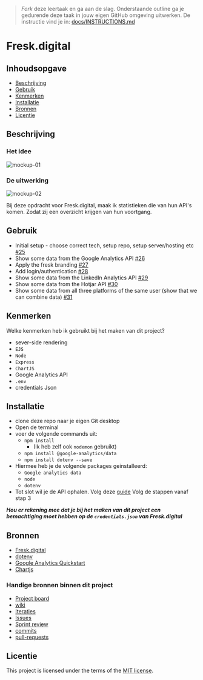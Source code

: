 > _Fork_ deze leertaak en ga aan de slag. Onderstaande outline ga je gedurende deze taak in jouw eigen GitHub omgeving uitwerken. De instructie vind je in: [docs/INSTRUCTIONS.md](docs/INSTRUCTIONS.md)

# Fresk.digital
<!-- Geef je project een titel en schrijf in één zin wat het is -->

## Inhoudsopgave

  * [Beschrijving](#beschrijving)
  * [Gebruik](#gebruik)
  * [Kenmerken](#kenmerken)
  * [Installatie](#installatie)
  * [Bronnen](#bronnen)
  * [Licentie](#licentie)

## Beschrijving
### Het idee
![mockup-01](https://github.com/SamaraFellaDina/proof-of-concept/assets/144009778/67360457-eceb-4371-bd2d-14f78ec6e0f8)
### De uitwerking
![mockup-02](https://github.com/SamaraFellaDina/proof-of-concept/assets/144009778/47ed6401-0d8e-4d1c-a7c1-384f41ca87be)

Bij deze opdracht voor Fresk.digital, maak ik statistieken die van hun API's komen. Zodat zij een overzicht krijgen van hun voortgang. 

## Gebruik
<!-- Bij Gebruik staat de user story, hoe het werkt en wat je er mee kan. -->
* Initial setup - choose correct tech, setup repo, setup server/hosting etc [#25](https://github.com/SamaraFellaDina/proof-of-concept/issues/25)
* Show some data from the Google Analytics API [#26](https://github.com/SamaraFellaDina/proof-of-concept/issues/26)
* Apply the fresk branding [#27](https://github.com/SamaraFellaDina/proof-of-concept/issues/27)
* Add login/authentication [#28](https://github.com/SamaraFellaDina/proof-of-concept/issues/28)
* Show some data from the LinkedIn Analytics API [#29](https://github.com/SamaraFellaDina/proof-of-concept/issues/29)
* Show some data from the Hotjar API [#30](https://github.com/SamaraFellaDina/proof-of-concept/issues/30)
* Show some data from all three platforms of the same user (show that we can combine data) [#31](https://github.com/SamaraFellaDina/proof-of-concept/issues/31)

## Kenmerken
<!-- Bij Kenmerken staat welke technieken zijn gebruikt en hoe. Wat is de HTML structuur? Wat zijn de belangrijkste dingen in CSS? Wat is er met JS gedaan en hoe? Misschien heb je iets met NodeJS gedaan, of heb je een framwork of library gebruikt? -->
Welke kenmerken heb ik gebruikt bij het maken van dit project?
* sever-side rendering
* `EJS`
* `Node`
* `Express`
* `ChartJS`
* Google Analytics API
* `.env`
* credentials Json
  
## Installatie
<!-- Bij Instalatie staat hoe een andere developer aan jouw repo kan werken -->
* clone deze repo naar je eigen Git desktop
* Open de terminal
* voer de volgende commands uit:
  * `npm install`
    * (Ik heb zelf ook `nodemon` gebruikt)
  * `npm install @google-analytics/data`
  * `npm install dotenv --save`
* Hiermee heb je de volgende packages geinstalleerd:
  * `Google analytics data`
  * `node`
  * `dotenv`
 * Tot slot wil je de API ophalen. Volg deze [guide](https://developers.google.com/analytics/devguides/reporting/data/v1/quickstart-client-libraries) Volg de stappen vanaf stap 3

***Hou er rekening mee dat je bij het maken van dit project een bemachtiging moet hebben op de `credentials.json` van Fresk.digital*** 

## Bronnen
* [Fresk.digital](https://fresk.digital/en)
* [dotenv](https://www.npmjs.com/package/dotenv)
* [Google Analytics Quickstart](https://developers.google.com/analytics/devguides/reporting/data/v1/quickstart-client-libraries)
* [Chartjs](https://www.chartjs.org/docs/latest/)
### Handige bronnen binnen dit project
* [Project board](https://github.com/users/SamaraFellaDina/projects/11)
* [wiki](https://github.com/SamaraFellaDina/proof-of-concept/wiki)
* [Iteraties](https://github.com/users/SamaraFellaDina/projects/11/views/2)
* [Issues](https://github.com/SamaraFellaDina/proof-of-concept/issues)
* [Sprint review](https://github.com/SamaraFellaDina/proof-of-concept/wiki/4.-Testen%F0%9F%A7%AA#sprint-review)
* [commits](https://github.com/fdnd-task/proof-of-concept/compare/main...SamaraFellaDina:proof-of-concept:main)
* [pull-requests](https://github.com/fdnd-task/proof-of-concept/pulls)

## Licentie

This project is licensed under the terms of the [MIT license](./LICENSE).

